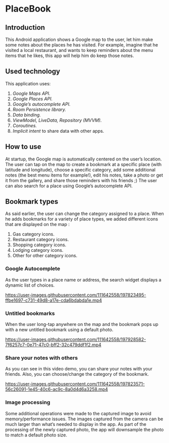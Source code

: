 # PlaceBook

## Introduction
This Android application shows a Google map to the user, let him make some notes about the places he has visited.
For example, imagine that he visited a local restaurant, and wants to keep reminders about the menu items that he likes, this app will help him do keep those notes.

## Used technology
This application uses:
1. *Google Maps API.*
2. *Google Places API.*
3. *Google’s autocomplete API.*
4. *Room Persistence library.*
5. *Data binding.*
6. *ViewModel, LiveData, Repository (MVVM).*
7. *Coroutines.*
8. *Implicit intent* to share data with other apps.

## How to use
At startup, the Google map is automatically centered on the user’s location.
The user can tap on the map to create a bookmark at a specific place (with latitude and longitude), choose a specific category, add some additional notes (the best menu items for example!), edit his notes, take a photo or get it from the gallery, and share those reminders with his friends ;)
The user can also search for a place using Google’s autocomplete API.

## Bookmark types
As said earlier, the user can change the category assigned to a place. When he adds bookmarks for a variety of place types, we added different icons that are displayed on the map :
1. Gas category icons.
2. Restaurant category icons.
3. Shopping category icons.
4. Lodging category icons.
5. Other for other category icons.

### Google Autocomplete
As the user types in a place name or address, the search widget displays a dynamic list of choices.

https://user-images.githubusercontent.com/111642558/197823495-ffbe1697-c731-49d8-a17e-cda6bdabda1e.mp4


### Untitled bookmarks
When the user long-tap anywhere on the map and the bookmark pops up with a new untitled bookmark using a default photo.

https://user-images.githubusercontent.com/111642558/197928582-7f6257c7-0e71-47c0-bff2-32c479ddf1f2.mp4


### Share your notes with others
As you can see in this video demo, you can share your notes with your friends.
Also, you can choose/change the category of the bookmark.

https://user-images.githubusercontent.com/111642558/197823571-56c26091-1e45-40c6-ac9c-8a0d4d6a3258.mp4

### Image processing
Some additional operations were made to the captured image to avoid memory/performance issues.
The images captured from the camera can be much larger than what’s needed to display in the app.
As part of the processing of the newly captured photo, the app will downsample the photo to match a default photo size.